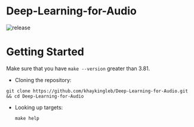 # Deep-Learning-for-Audio

![release][release]

# Getting Started

Make sure that you have `make --version` greater than 3.81.

  * Cloning the repository:

  ```shell
  git clone https://github.com/khaykingleb/Deep-Learning-for-Audio.git && cd Deep-Learning-for-Audio
  ```

* Looking up targets:
  ```shell
  make help
  ```



[release]: https://github.com/khaykingleb/Deep-Learning-for-Audio/actions/workflows/release.yaml/badge.svg
